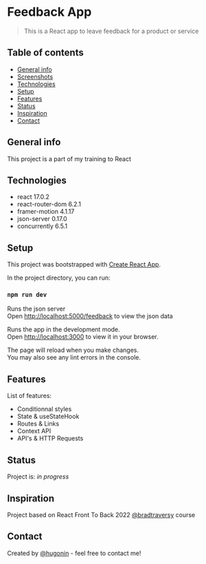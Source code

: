 # Feedback App
> This is a React app to leave feedback for a product or service

## Table of contents
* [General info](#general-info)
* [Screenshots](#screenshots)
* [Technologies](#technologies)
* [Setup](#setup)
* [Features](#features)
* [Status](#status)
* [Inspiration](#inspiration)
* [Contact](#contact)

## General info
This project is a part of my training to React

## Technologies
* react 17.0.2
* react-router-dom 6.2.1
* framer-motion 4.1.17
* json-server 0.17.0
* concurrently 6.5.1

## Setup
This project was bootstrapped with [Create React App](https://github.com/facebook/create-react-app).

In the project directory, you can run:

### `npm run dev`

Runs the json server  
Open [http://localhost:5000/feedback](http://localhost:5000/feedback) to view the json data

Runs the app in the development mode.\
Open [http://localhost:3000](http://localhost:3000) to view it in your browser.

The page will reload when you make changes.\
You may also see any lint errors in the console.


## Features
List of features:

* Conditionnal styles
* State & useStateHook
* Routes & Links
* Context API
* API's & HTTP Requests



## Status
Project is: _in progress_  


## Inspiration
Project based on React Front To Back 2022 [@bradtraversy](https://github.com/bradtraversy)  course
## Contact
Created by [@hugonin](https://github.com/hugonin) - feel free to contact me!

